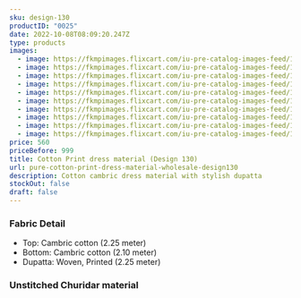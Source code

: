 ```yaml
---
sku: design-130
productID: "0025"
date: 2022-10-08T08:09:20.247Z
type: products
images:
  - image: https://fkmpimages.flixcart.com/iu-pre-catalog-images-feed/1665150675419-a8bf6d3e754e4555-DDBBD63DFA903C997E676E34742895AC
  - image: https://fkmpimages.flixcart.com/iu-pre-catalog-images-feed/1665150658158-a8bf6d3e754e4555-D268DABD4E1A6D59B991CDE9D83A053E
  - image: https://fkmpimages.flixcart.com/iu-pre-catalog-images-feed/1665150673878-a8bf6d3e754e4555-911B89B779FFF074F8BD57228DFD5CD0
  - image: https://fkmpimages.flixcart.com/iu-pre-catalog-images-feed/1665150673267-a8bf6d3e754e4555-3C96E98B01D7FB4CC1833167E2A4772A
  - image: https://fkmpimages.flixcart.com/iu-pre-catalog-images-feed/1665150639635-a8bf6d3e754e4555-AF8F6D13931EB16728169CFBB09F3613
  - image: https://fkmpimages.flixcart.com/iu-pre-catalog-images-feed/1665150638865-a8bf6d3e754e4555-83811F3EDFCDA72A229869F3AA1B566D
  - image: https://fkmpimages.flixcart.com/iu-pre-catalog-images-feed/1665150623758-a8bf6d3e754e4555-34D4B0BC13ACF3B3153DFA190A0579DC
  - image: https://fkmpimages.flixcart.com/iu-pre-catalog-images-feed/1665150616952-a8bf6d3e754e4555-10324B0770655F88772A950063AB7FDB
  - image: https://fkmpimages.flixcart.com/iu-pre-catalog-images-feed/1665150607925-a8bf6d3e754e4555-AB7F929A524D3C6ABAD78C0350ED09FD
  - image: https://fkmpimages.flixcart.com/iu-pre-catalog-images-feed/1664623097406-a8bf6d3e754e4555-266ACF76EA3E32B14BE4E160A5C78DDE
price: 560
priceBefore: 999
title: Cotton Print dress material (Design 130)
url: pure-cotton-print-dress-material-wholesale-design130
description: Cotton cambric dress material with stylish dupatta
stockOut: false
draft: false
---
```

### Fabric Detail

* Top: Cambric cotton (2.25 meter)
* Bottom: Cambric cotton (2.10 meter)
* Dupatta: Woven, Printed (2.25 meter)

### Unstitched Churidar material